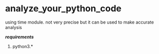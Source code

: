 # analyze_your_python_code
using time module. not very precise but it can be used to make accurate analysis

***requirements***
1. python3.*
